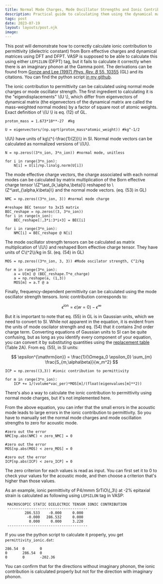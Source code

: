 ```yaml
---
title: Normal Mode Charges, Mode Oscillator Strengths and Ionic Contributions to Dielectric Constant
description: Practical guide to calculating them using the dynamical matrix and Born effective charges
tags: post
date: 2023-07-19
layout: layouts/post.njk
image: 
---
```


This post will demonstrate how to correctly calculate ionic contribution to permittivity (dielectric constant) from Born effective charges and dynamical matrices using DFT and DFPT. VASP is supposed to be able to calculate this using either `LEPSILON` (DFPT) tag, but it fails to calculate it correctly when there is an imaginary phonon at the Gamma point. The derivations can be found from [Gonze and Lee (1997) *Phys. Rev. B* 55, 10355](https://journals.aps.org/prb/abstract/10.1103/PhysRevB.55.10355) (GL) and its citations. You can find the python script [in my github](https://github.com/seongjoojung/VASP-scripts/blob/main/ionic_permittivity.py).

The ionic contribution to permittivity can be calculated using normal mode charges or mode oscillator strength. The first ingredient to calculating it is the "eigendisplacements" \\(U \\), which differ from eigenvectors of dynamical matrix (the eigenvectors of the dynamical matrix are called the mass-weighted normal modes) by a factor of square root of atomic weights. Exact definition of \\(U \\) is eq. (12) of GL.

<pre>
<code class="language-python">proton_mass = 1.673*10**-27  #kg

U = eigenvectors/(np.sqrt(proton_mass*atomic_weight)) #kg^-1/2
</code></pre>

\\(U\\) have units of kg\\(^{-\frac{1}{2}}\\) in SI. Normal mode vectors can be calculated as normalized versions of \\(U\\).

<pre>
<code>N = np.zeros((3*n_ion, 3*n_ion)) #normal mode, unitless

for i in range(3*n_ion):
    N[i] = U[i]/np.linalg.norm(U[i])
</code></pre>

The mode effective charge vectors, the charge associated with each normal modes can be calculated by matrix multiplication of the Born effective charge tensor \\(Z^\ast_{k,\alpha,\beta}\\) reshaped to \\(Z^\ast_{\alpha,k\beta}\\) and the normal mode vectors. (eq. (53) in GL)

<pre>
<code>NMC = np.zeros((3*n_ion, 3)) #normal mode charge

#reshape BEC tensor to 3x15 matrix
BEC_reshape = np.zeros((3, 3*n_ion))
for i in range(n_ion):
    BEC_reshape[:,3*i:3*i+3] = BEC[i]

for i in range(3*n_ion):
    NMC[i] = BEC_reshape @ N[i]
</code></pre>

The mode oscillator strength tensors can be calculated as matrix multiplication of \\(U\\) and reshaped Born effective charge tensor. They have units of C\\(^2\\)/kg in SI. (eq. (54) in GL)

<pre>
<code>MOS = np.zeros((3*n_ion, 3, 3)) #Mode oscilator strength, C^2/kg

for m in range(3*n_ion):
    a = U[m] @ (BEC_reshape.T*e_charge)
    a = np.reshape(a, (1,3))
    MOS[m] = a.T @ a
</code></pre>

Finally, frequency-dependent permittivity can be calculated using the mode oscillator strength tensors. Ionic contribution corresponds to:

$$
\epsilon^{\mathrm{ion}} =  \epsilon(w=0) - \epsilon^\infty
$$

But it is important to note that eq. (55) in GL is in Gaussian units, which we need to convert to SI. While not apparent in the equation, it is evident from the units of mode oscilator strength and eq. (54) that it contains 2nd order charge term. Converting equations of Gaussian units to SI can be quite confusing, but as long as you identify every component of your equation, you can convert it by substituting quantities using the [replacement table](https://en.wikipedia.org/wiki/Gaussian_units#General_rules_to_translate_a_formula) (Table 2A). From eq. (55), in SI units:

$$
\epsilon^{\mathrm{ion}} =  \frac{1}{\Omega_0 \epsilon_0} \sum_{m} \frac{S_{m,\alpha\beta}}{w_m^2}
$$

<pre>
<code>ICP = np.zeros((3,3)) #ionic contribution to permittivity

for m in range(3*n_ion):
    ICP += 1/(volume*vac_per)*MOS[m]/(float(eigenvalues[m]**2))
</code></pre>

There's also a way to calculate the ionic contribution to permittivity using normal mode charges, but it's not implemented here.

From the above equation, you can infer that the small errors in the acoustic mode leads to large errors in the ionic contribution to permittivity. So you have to manually set the normal mode charges and mode oscillation strengths to zero for acoustic mode. 

<pre>
<code>#zero out the error
NMC[np.abs(NMC) < zero_NMC] = 0

#zero out the error
MOS[np.abs(MOS) < zero_MOS] = 0

#zero out the error
ICP[np.abs(ICP) < zero_ICP] = 0
</code></pre>

The zero criterion for each values is read as input. You can first set it to 0 to check your values for the acoustic mode, and then choose a criterion that's higher than those values.

As an example, ionic permittivity of P4/mmm SrTiO\\(_3\\) at -2% epitaxial strain is calculated as following using `LEPSILON` tag in VASP:

<pre>
<code class="language-plaintext"> MACROSCOPIC STATIC DIELECTRIC TENSOR IONIC CONTRIBUTION
 -------------------------------------
         286.533    -0.000     0.000
          -0.000   286.532     0.000
           0.000     0.000     3.220
 -------------------------------------
</code></pre>

If you use the python script to calculate it properly, you get `permittivity_ionic.dat`:

<pre>
<code>286.54  0       0
0       286.54  0
0       0       -202.36
</code></pre>

You can confirm that for the directions without imaginary phonon, the ionic contribution is calculated properly but not for the direction with imaginary phonon.

<script src="https://polyfill.io/v3/polyfill.min.js?features=es6"></script>
<script id="MathJax-script" async src="https://cdn.jsdelivr.net/npm/mathjax@3/es5/tex-mml-chtml.js"></script>

